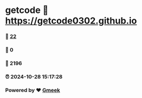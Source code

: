 # getcode :link: https://getcode0302.github.io 
### :page_facing_up: [22](https://getcode0302.github.io/tag.html) 
### :speech_balloon: 0 
### :hibiscus: 2196 
### :alarm_clock: 2024-10-28 15:17:28 
### Powered by :heart: [Gmeek](https://github.com/Meekdai/Gmeek)
